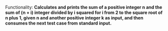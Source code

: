 Functionality: **Calculates and prints the sum of a positive integer n and the sum of (n + i) integer divided by i squared for i from 2 to the square root of n plus 1, given n and another positive integer k as input, and then consumes the next test case from standard input.**
